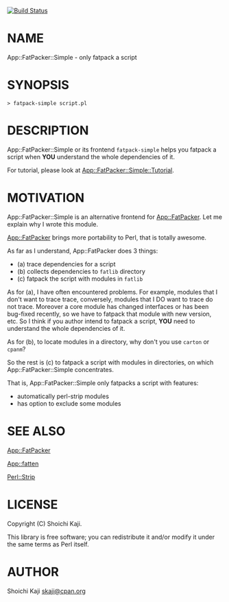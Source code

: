[![Build Status](https://travis-ci.org/shoichikaji/App-FatPacker-Simple.svg?branch=master)](https://travis-ci.org/shoichikaji/App-FatPacker-Simple)
# NAME

App::FatPacker::Simple - only fatpack a script

# SYNOPSIS

    > fatpack-simple script.pl

# DESCRIPTION

App::FatPacker::Simple or its frontend `fatpack-simple` helps you
fatpack a script when **YOU** understand the whole dependencies of it.

For tutorial, please look at [App::FatPacker::Simple::Tutorial](https://metacpan.org/pod/App::FatPacker::Simple::Tutorial).

# MOTIVATION

App::FatPacker::Simple is an alternative frontend for [App::FatPacker](https://metacpan.org/pod/App::FatPacker).
Let me explain why I wrote this module.

[App::FatPacker](https://metacpan.org/pod/App::FatPacker) brings more portability to Perl, that is totally awesome.

As far as I understand, App::FatPacker does 3 things:

- (a) trace dependencies for a script
- (b) collects dependencies to `fatlib` directory
- (c) fatpack the script with modules in `fatlib`

As for (a), I have often encountered problems. For example,
modules that I don't want to trace trace,
conversely, modules that I DO want to trace do not trace.
Moreover a core module has changed interfaces or has been bug-fixed recently,
so we have to fatpack that module with new version, etc.
So I think if you author intend to fatpack a script,
**YOU** need to understand the whole dependencies of it.

As for (b), to locate modules in a directory, why don't you use
`carton` or `cpanm`?

So the rest is (c) to fatpack a script with modules in directories,
on which App::FatPacker::Simple concentrates.

That is, App::FatPacker::Simple only fatpacks a script with features:

- automatically perl-strip modules
- has option to exclude some modules

# SEE ALSO

[App::FatPacker](https://metacpan.org/pod/App::FatPacker)

[App::fatten](https://metacpan.org/pod/App::fatten)

[Perl::Strip](https://metacpan.org/pod/Perl::Strip)

# LICENSE

Copyright (C) Shoichi Kaji.

This library is free software; you can redistribute it and/or modify it under the same terms as Perl itself.

# AUTHOR

Shoichi Kaji <skaji@cpan.org>
